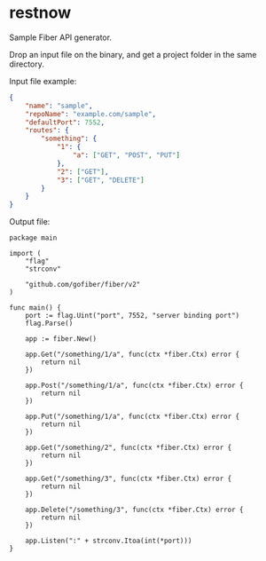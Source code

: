 # restnow
Sample Fiber API generator.

Drop an input file on the binary, and get a project folder in the same directory.

Input file example:
```json
{
    "name": "sample",
    "repoName": "example.com/sample",
    "defaultPort": 7552,
    "routes": {
        "something": {
            "1": {
                "a": ["GET", "POST", "PUT"]
            },
            "2": ["GET"],
            "3": ["GET", "DELETE"]
        }
    }
}
```

Output file:
```
package main

import (
	"flag"
	"strconv"

	"github.com/gofiber/fiber/v2"
)

func main() {
	port := flag.Uint("port", 7552, "server binding port")
	flag.Parse()

	app := fiber.New()

	app.Get("/something/1/a", func(ctx *fiber.Ctx) error {
		return nil
	})

	app.Post("/something/1/a", func(ctx *fiber.Ctx) error {
		return nil
	})

	app.Put("/something/1/a", func(ctx *fiber.Ctx) error {
		return nil
	})

	app.Get("/something/2", func(ctx *fiber.Ctx) error {
		return nil
	})

	app.Get("/something/3", func(ctx *fiber.Ctx) error {
		return nil
	})

	app.Delete("/something/3", func(ctx *fiber.Ctx) error {
		return nil
	})

	app.Listen(":" + strconv.Itoa(int(*port)))
}
```
